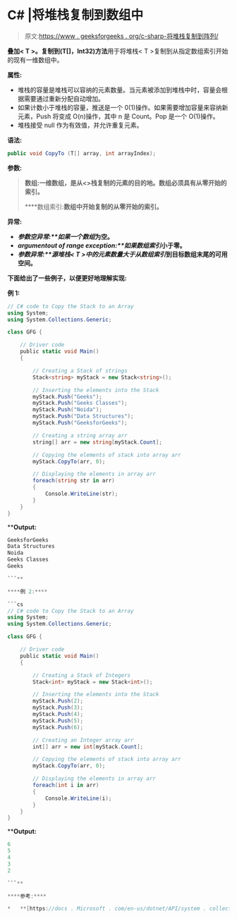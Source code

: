 # C# |将堆栈复制到数组中

> 原文:[https://www . geeksforgeeks . org/c-sharp-将堆栈复制到阵列/](https://www.geeksforgeeks.org/c-sharp-copy-the-stack-to-an-array/)

**叠加< T >。复制到(T[]，Int32)方法**用于将堆栈< T >复制到从指定数组索引开始的现有一维数组中。

**属性:**

*   堆栈<t>的容量是堆栈<t>可以容纳的元素数量。当元素被添加到堆栈<t>中时，容量会根据需要通过重新分配自动增加。</t></t></t>
*   如果计数小于堆栈的容量<t>，推送是一个 0(1)操作。如果需要增加容量来容纳新元素，Push 将变成 O(n)操作，其中 n 是 Count。Pop 是一个 O(1)操作。</t>
*   堆栈接受 null 作为有效值，并允许重复元素。

**语法:**

```cs
public void CopyTo (T[] array, int arrayIndex);

```

**参数:**

> **数组:**一维数组，是从<**>栈复制的元素的目的地。数组必须具有从零开始的索引。**
> 
>  ****数组索引:**数组中开始复制的从零开始的索引。**

****异常:****

*   ****参数空异常:**如果一个*数组*为空。**
*   ****argumentout of range exception:**如果*数组索引*小于零。**
*   ****参数异常:**源堆栈< **T** >中的元素数量大于从*数组索引*到目标数组末尾的可用空间。**

**下面给出了一些例子，以便更好地理解实现:**

****例 1:****

```cs
// C# code to Copy the Stack to an Array
using System;
using System.Collections.Generic;

class GFG {

    // Driver code
    public static void Main()
    {

        // Creating a Stack of strings
        Stack<string> myStack = new Stack<string>();

        // Inserting the elements into the Stack
        myStack.Push("Geeks");
        myStack.Push("Geeks Classes");
        myStack.Push("Noida");
        myStack.Push("Data Structures");
        myStack.Push("GeeksforGeeks");

        // Creating a string array arr
        string[] arr = new string[myStack.Count];

        // Copying the elements of stack into array arr
        myStack.CopyTo(arr, 0);

        // Displaying the elements in array arr
        foreach(string str in arr)
        {
            Console.WriteLine(str);
        }
    }
}
```

****Output:**

```cs
GeeksforGeeks
Data Structures
Noida
Geeks Classes
Geeks

```** 

****例 2:****

```cs
// C# code to Copy the Stack to an Array
using System;
using System.Collections.Generic;

class GFG {

    // Driver code
    public static void Main()
    {

        // Creating a Stack of Integers
        Stack<int> myStack = new Stack<int>();

        // Inserting the elements into the Stack
        myStack.Push(2);
        myStack.Push(3);
        myStack.Push(4);
        myStack.Push(5);
        myStack.Push(6);

        // Creating an Integer array arr
        int[] arr = new int[myStack.Count];

        // Copying the elements of stack into array arr
        myStack.CopyTo(arr, 0);

        // Displaying the elements in array arr
        foreach(int i in arr)
        {
            Console.WriteLine(i);
        }
    }
}
```

****Output:**

```cs
6
5
4
3
2

```** 

****参考:****

*   **[https://docs . Microsoft . com/en-us/dotnet/API/system . collections . generic . stack-1 . copy to？视图=netframework-4.7.2](https://docs.microsoft.com/en-us/dotnet/api/system.collections.generic.stack-1.copyto?view=netframework-4.7.2)**